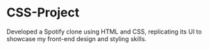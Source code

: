 # CSS-Project
Developed a Spotify clone using HTML and CSS, replicating its UI to showcase my front-end design and styling skills.
